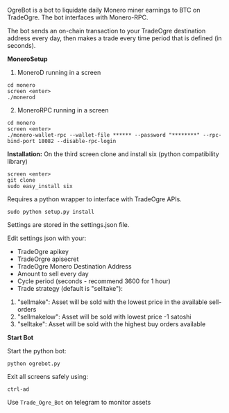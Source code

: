 OgreBot is a bot to liquidate daily Monero miner earnings to BTC on TradeOgre.
The bot interfaces with Monero-RPC.

The bot sends an on-chain transaction to your TradeOgre destination address every day, then makes a trade every time period that is defined (in seconds).

**MoneroSetup**

1) MoneroD running in a screen
```
cd monero
screen <enter>
./monerod
```

2) MoneroRPC running in a screen
```
cd monero
screen <enter>
./monero-wallet-rpc --wallet-file ****** --password "********" --rpc-bind-port 18082 --disable-rpc-login
```

**Installation:**
On the third screen clone and install six (python compatibility library)
```
screen <enter>
git clone
sudo easy_install six
```

Requires a python wrapper to interface with TradeOgre APIs.
```
sudo python setup.py install
```

Settings are stored in the settings.json file.

Edit settings json with your:
- TradeOgre apikey
- TradeOrgre apisecret
- TradeOgre Monero Destination Address
- Amount to sell every day
- Cycle period (seconds - recommend 3600 for 1 hour)
- Trade strategy (default is "selltake"):
1) "sellmake": Asset will be sold with the lowest price in the available sell-orders
2) "sellmakelow": Asset will be sold with lowest price -1 satoshi
3) "selltake": Asset will be sold with the highest buy orders available

**Start Bot**

Start the python bot:
```
python ogrebot.py
```

Exit all screens safely using:
```
ctrl-ad
```


Use `Trade_Ogre_Bot` on telegram to monitor assets
